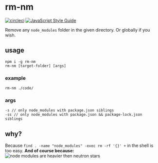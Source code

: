 # rm-nm

[![circleci](https://circleci.com/gh/MattAndDev/rm-nm/tree/master.svg?style=shield&circle-token=12aedd82a9a427ca644f90be5404e1a7232da500)](https://circleci.com/gh/MattAndDev/rm-nm)
[![JavaScript Style Guide](https://img.shields.io/badge/code_style-standard-brightgreen.svg)](https://standardjs.com)

Remove any `node_modules` folder in the given directory.
Or globally if you wish.

## usage

```
npm i -g rm-nm
rm-nm [target-folder] [args]
```

### example
```
rm-nm ./code/
```

### args
```
-s // only node_modules with package.json siblings
-ss // only node_modules with package.json && package-lock.json siblings
```

## why?

Because `find . -name "node_modules" -exec rm -rf '{}' +` in the shell is too easy.
**And of course because:**
![node modules are heavier then neutron stars](http://devhumor.com/content/uploads/images/August2017/node-modules.jpg)

